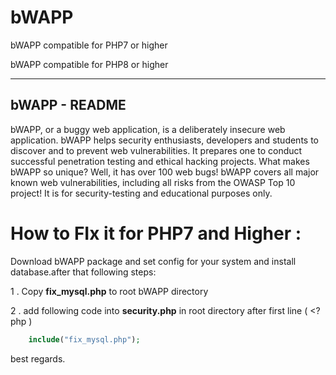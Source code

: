 # bWAPP

 bWAPP compatible for PHP7 or higher
 
 bWAPP compatible for PHP8 or higher



--------------
bWAPP - README
--------------

bWAPP, or a buggy web application, is a deliberately insecure web application.
bWAPP helps security enthusiasts, developers and students to discover and to prevent web vulnerabilities.
It prepares one to conduct successful penetration testing and ethical hacking projects.
What makes bWAPP so unique? Well, it has over 100 web bugs!
bWAPP covers all major known web vulnerabilities, including all risks from the OWASP Top 10 project!
It is for security-testing and educational purposes only.




# How to FIx it for PHP7 and Higher :
Download bWAPP package and set config for your system and install database.after that following steps:

1 . Copy **fix_mysql.php** to root bWAPP directory 

2 . add following code into **security.php** in root directory after first line ( <?php ) 

```php
    include("fix_mysql.php");
```
best regards.
